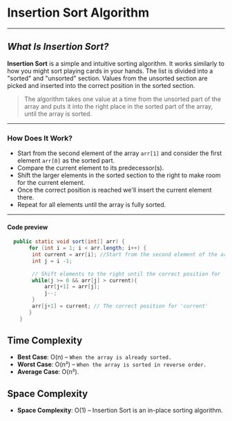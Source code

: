 # **Insertion Sort Algorithm**
---
## *What Is Insertion Sort?*
**Insertion Sort** is a simple and intuitive sorting algorithm. It works similarly to how you might sort playing cards in your hands. The list is divided into a "sorted" and "unsorted" section. Values from the unsorted section are picked and inserted into the correct position in the sorted section.
>The algorithm takes one value at a time from the unsorted part of the array and puts it into the right place in the sorted part of the array, until the array is sorted.
---

### **How Does It Work?**
- Start from the second element of the array `arr[1]` and consider the first element `arr[0]` as the sorted part.
- Compare the current element to its predecessor(s).
- Shift the larger elements in the sorted section to the right to make room for the current element.
- Once the correct position is reached we'll insert the current element there.
- Repeat for all elements until the array is fully sorted.

---
#### **Code preview**

``` Java
  public static void sort(int[] arr) {
       for (int i = 1; i < arr.length; i++) {
        int current = arr[i]; //Start from the second element of the array
        int j = i -1;
        
        // Shift elements to the right until the correct position for 'current' is found
        while(j >= 0 && arr[j] > current){
            arr[j+1] = arr[j];
            j--;
        }
        arr[j+1] = current; // The correct position for 'current'
       }
    }
```
## Time Complexity
- **Best Case**: O(n) – `When the array is already sorted.`
- **Worst Case**: O(n²) – `When the array is sorted in reverse order.`
- **Average Case**: O(n²).

## Space Complexity
- **Space Complexity**: O(1) – Insertion Sort is an in-place sorting algorithm.